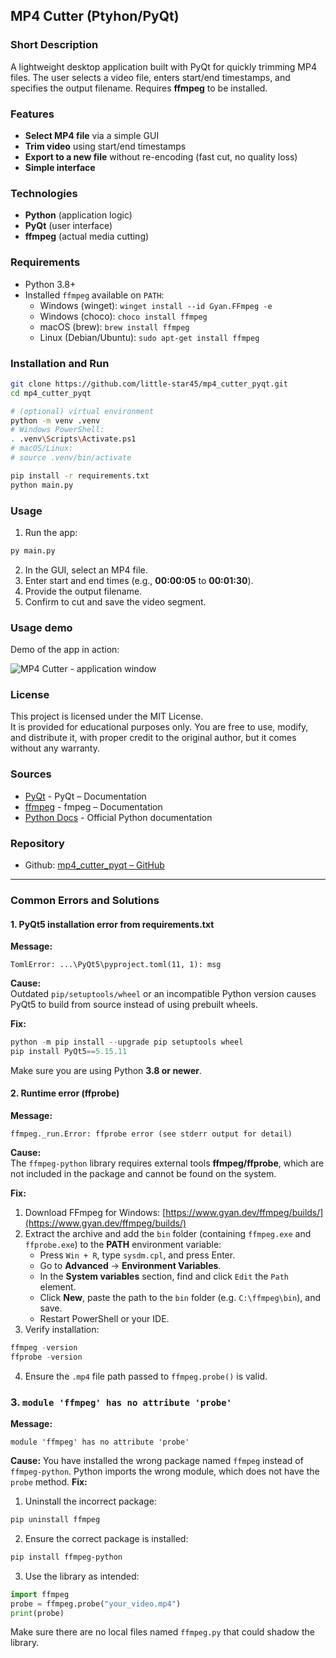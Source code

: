 ## MP4 Cutter (Ptyhon/PyQt)

### Short Description
A lightweight desktop application built with PyQt for quickly trimming MP4 files. The user selects a video file, enters start/end timestamps, and specifies the output filename. Requires **ffmpeg** to be installed.

### Features
- **Select MP4 file** via a simple GUI
- **Trim video** using start/end timestamps
- **Export to a new file** without re-encoding (fast cut, no quality loss)
- **Simple interface**

### Technologies
- **Python** (application logic)
- **PyQt** (user interface)
- **ffmpeg** (actual media cutting)

### Requirements
- Python 3.8+
- Installed `ffmpeg` available on `PATH`:
  - Windows (winget): `winget install --id Gyan.FFmpeg -e`
  - Windows (choco): `choco install ffmpeg`
  - macOS (brew): `brew install ffmpeg`
  - Linux (Debian/Ubuntu): `sudo apt-get install ffmpeg`

### Installation and Run
```bash
git clone https://github.com/little-star45/mp4_cutter_pyqt.git
cd mp4_cutter_pyqt

# (optional) virtual environment
python -m venv .venv
# Windows PowerShell:
. .venv\Scripts\Activate.ps1
# macOS/Linux:
# source .venv/bin/activate

pip install -r requirements.txt
python main.py
```

### Usage
1. Run the app:
```bash
py main.py
```
2. In the GUI, select an MP4 file.
3. Enter start and end times (e.g., **00:00:05** to **00:01:30**).
4. Provide the output filename.
5. Confirm to cut and save the video segment.

### Usage demo
Demo of the app in action:

<img
  src="/content/projects/mp4-cutter/workflow-demo.gif"
  alt="MP4 Cutter - application window"
  class="w-full max-w-full mx-auto border rounded"
/>


### License
This project is licensed under the MIT License.  
It is provided for educational purposes only. You are free to use, modify, and distribute it, with proper credit to the original author, but it comes without any warranty.

### Sources
- [PyQt](https://doc.qt.io/) - PyQt – Documentation
- [ffmpeg](https://ffmpeg.org/documentation.html) - fmpeg – Documentation
- [Python Docs](https://docs.python.org/3/) - Official Python documentation


### Repository
- Github: [mp4_cutter_pyqt – GitHub](https://github.com/little-star45/mp4_cutter_pyqt)

---

### Common Errors and Solutions
#### 1. PyQt5 installation error from requirements.txt
**Message:**
```
TomlError: ...\PyQt5\pyproject.toml(11, 1): msg
```
**Cause:**  
Outdated `pip/setuptools/wheel` or an incompatible Python version causes PyQt5 to build from source instead of using prebuilt wheels.

**Fix:**
```powershell
python -m pip install --upgrade pip setuptools wheel
pip install PyQt5==5.15.11
```
Make sure you are using Python **3.8 or newer**.

#### 2. Runtime error (ffprobe)
**Message:**
```
ffmpeg._run.Error: ffprobe error (see stderr output for detail)
```
**Cause:**  
The `ffmpeg-python` library requires external tools **ffmpeg/ffprobe**, which are not included in the package and cannot be found on the system.

**Fix:**
1. Download FFmpeg for Windows: [https://www.gyan.dev/ffmpeg/builds/](https://www.gyan.dev/ffmpeg/builds/)  
2. Extract the archive and add the `bin` folder (containing `ffmpeg.exe` and `ffprobe.exe`) to the **PATH** environment variable:  
   - Press `Win + R`, type `sysdm.cpl`, and press Enter.  
   - Go to **Advanced** → **Environment Variables**.  
   - In the **System variables** section, find and click `Edit` the `Path` element.  
   - Click **New**, paste the path to the `bin` folder (e.g. `C:\ffmpeg\bin`), and save.  
   - Restart PowerShell or your IDE. 
3. Verify installation:
```powershell
ffmpeg -version
ffprobe -version
```
4. Ensure the `.mp4` file path passed to `ffmpeg.probe()` is valid.

### 3. `module 'ffmpeg' has no attribute 'probe'`
**Message:**
```
module 'ffmpeg' has no attribute 'probe'
```
**Cause:**
You have installed the wrong package named `ffmpeg` instead of `ffmpeg-python`. Python imports the wrong module, which does not have the `probe` method.
**Fix:**
1. Uninstall the incorrect package:
```powershell
pip uninstall ffmpeg
```
2. Ensure the correct package is installed:
```powershell
pip install ffmpeg-python
```
3. Use the library as intended:
```python
import ffmpeg
probe = ffmpeg.probe("your_video.mp4")
print(probe)
```
Make sure there are no local files named `ffmpeg.py` that could shadow the library.